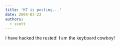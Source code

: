```yaml
---
title: 'KT is posting...'
date: 2004-03-23
authors:
  - scott
---
```


I have hacked the rusted! I am the keyboard cowboy!
